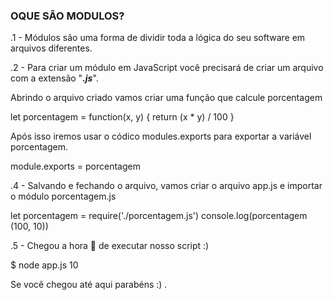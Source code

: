 ### OQUE SÃO MODULOS?

.1 - Módulos são uma forma de dividir 
toda a lógica do seu software em arquivos
diferentes.

.2 - Para criar um módulo em JavaScript você precisará de criar um
arquivo com a extensão "***.js***".

Abrindo o arquivo criado vamos criar uma função que calcule porcentagem

let porcentagem = function(x, y) {
            return (x * y) / 100
}

Após isso iremos usar o códico modules.exports para exportar a variável
porcentagem.

module.exports = porcentagem

.4 - Salvando e fechando o arquivo, vamos criar o arquivo app.js e 
importar o módulo porcentagem.js

let porcentagem = require('./porcentagem.js')
console.log(porcentagem (100, 10))

.5 - Chegou a hora 🎉 de executar nosso script :)

$ node app.js
10

Se você chegou até aqui parabéns :)
.
